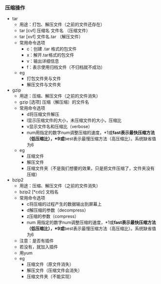 ### 压缩操作

* tar
	* 用途：打包、解压文件（之前的文件还存在）
	* tar [cvf] 压缩名 文件名 （压缩文件）
	* tar [xvf] 文件名.tar    （解压文件）
	* 常用命令选项
		* c：创建 .tar 格式的包文件
		* x：解开.tar格式的包文件
		* v：输出详细信息
		* f：表示使用归档文件（不归档就不成功）
	* eg
		* 打包文件夹与文件
		* 解压文件与文件夹			
* gzip
	* 用途：压缩、解压文件（之前的文件消失）
	* gzip [选项] 压缩（解压缩）的文件名
	* 常用命令选项
		* d将压缩文件解压
		* l显示压缩文件的大小，未压缩文件的大小，压缩比
		* v显示文件名和压缩比（verbose）
		* num用指定的数字num调整压缩的速度，*1或**fast表示最快压缩方法（低压缩比），*9或**best表示最慢压缩方法（高压缩比）。系统缺省值为6
	* eg
		* 压缩文件
		* 解压文件
		* 压缩文件夹（不是我们想要的效果，只是把文件压缩了，文件夹没有压缩）
* bzip2
	* 用途：压缩、解压文件（之前的文件消失）
	* bzip2 [*cdz] 文档名
	* 常用命令选项
		* c将压缩的过程产生的数据输出到屏幕上
		* d解压缩的参数（decompress）
		* z压缩的参数（compress）
		* num 用指定的数字num调整压缩的速度，*1或**fast表示最快压缩方法（低压缩比），*9或**best表示最慢压缩方法（高压缩比）。系统缺省值为6
	* 注意：是否有插件
	* 若没有，就加入插件
	* 用yum
	* eg
		* 压缩文件（原文件消失）
		* 解压文件（压缩文件会消失）
		* 压缩文件夹（不能实现）
